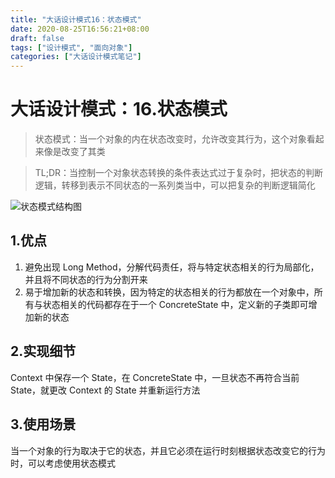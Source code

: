 ```yaml
---
title: "大话设计模式16：状态模式"
date: 2020-08-25T16:56:21+08:00
draft: false
tags: ["设计模式", "面向对象"]
categories: ["大话设计模式笔记"]
---
```


# 大话设计模式：16.状态模式

> 状态模式：当一个对象的内在状态改变时，允许改变其行为，这个对象看起来像是改变了其类

> TL;DR：当控制一个对象状态转换的条件表达式过于复杂时，把状态的判断逻辑，转移到表示不同状态的一系列类当中，可以把复杂的判断逻辑简化

![状态模式结构图](/images/状态模式.jpg)

## 1.优点

1. 避免出现 Long Method，分解代码责任，将与特定状态相关的行为局部化，并且将不同状态的行为分割开来
2. 易于增加新的状态和转换，因为特定的状态相关的行为都放在一个对象中，所有与状态相关的代码都存在于一个 ConcreteState 中，定义新的子类即可增加新的状态

## 2.实现细节

Context 中保存一个 State，在 ConcreteState 中，一旦状态不再符合当前 State，就更改 Context 的 State 并重新运行方法

## 3.使用场景

当一个对象的行为取决于它的状态，并且它必须在运行时刻根据状态改变它的行为时，可以考虑使用状态模式
